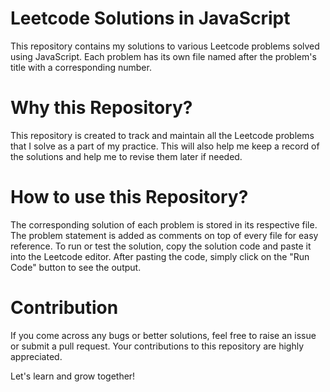 # Leetcode Solutions in JavaScript

This repository contains my solutions to various Leetcode problems solved using JavaScript. Each problem has its own file named after the problem's title with a corresponding number.

# Why this Repository?

This repository is created to track and maintain all the Leetcode problems that I solve as a part of my practice. This will also help me keep a record of the solutions and help me to revise them later if needed.

# How to use this Repository?

The corresponding solution of each problem is stored in its respective file. The problem statement is added as comments on top of every file for easy reference. To run or test the solution, copy the solution code and paste it into the Leetcode editor. After pasting the code, simply click on the "Run Code" button to see the output.

# Contribution

If you come across any bugs or better solutions, feel free to raise an issue or submit a pull request. Your contributions to this repository are highly appreciated.

Let's learn and grow together!


